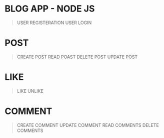 # BLOG APP - NODE JS

>USER REGISTERATION 
>USER LOGIN

# POST
> CREATE POST
> READ POAST
> DELETE POST
> UPDATE POST


# LIKE
> LIKE
> UNLIKE

# COMMENT
> CREATE COMMENT
> UPDATE COMMENT
> READ COMMENTS
> DELETE COMMENTS
